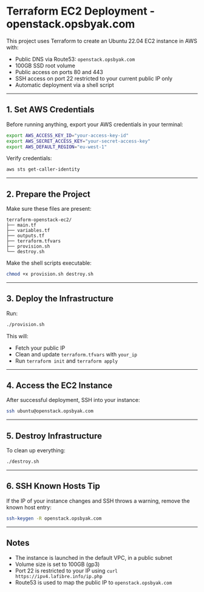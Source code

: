# Terraform EC2 Deployment - openstack.opsbyak.com

This project uses Terraform to create an Ubuntu 22.04 EC2 instance in AWS with:
- Public DNS via Route53: `openstack.opsbyak.com`
- 100GB SSD root volume
- Public access on ports 80 and 443
- SSH access on port 22 restricted to your current public IP only
- Automatic deployment via a shell script

---

## 1. Set AWS Credentials

Before running anything, export your AWS credentials in your terminal:

```bash
export AWS_ACCESS_KEY_ID="your-access-key-id"
export AWS_SECRET_ACCESS_KEY="your-secret-access-key"
export AWS_DEFAULT_REGION="eu-west-1"
```

Verify credentials:

```bash
aws sts get-caller-identity
```

---

## 2. Prepare the Project

Make sure these files are present:

```
terraform-openstack-ec2/
├── main.tf
├── variables.tf
├── outputs.tf
├── terraform.tfvars
├── provision.sh
└── destroy.sh
```

Make the shell scripts executable:

```bash
chmod +x provision.sh destroy.sh
```

---

## 3. Deploy the Infrastructure

Run:

```bash
./provision.sh
```

This will:
- Fetch your public IP
- Clean and update `terraform.tfvars` with `your_ip`
- Run `terraform init` and `terraform apply`

---

## 4. Access the EC2 Instance

After successful deployment, SSH into your instance:

```bash
ssh ubuntu@openstack.opsbyak.com
```

---

## 5. Destroy Infrastructure

To clean up everything:

```bash
./destroy.sh
```

---

## 6. SSH Known Hosts Tip

If the IP of your instance changes and SSH throws a warning, remove the known host entry:

```bash
ssh-keygen -R openstack.opsbyak.com
```

---

## Notes

- The instance is launched in the default VPC, in a public subnet
- Volume size is set to 100GB (gp3)
- Port 22 is restricted to your IP using `curl https://ipv4.lafibre.info/ip.php`
- Route53 is used to map the public IP to `openstack.opsbyak.com`
